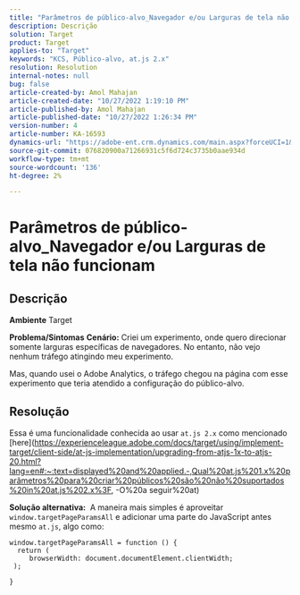 ```yaml
---
title: "Parâmetros de público-alvo_Navegador e/ou Larguras de tela não funcionam"
description: Descrição
solution: Target
product: Target
applies-to: "Target"
keywords: "KCS, Público-alvo, at.js 2.x"
resolution: Resolution
internal-notes: null
bug: false
article-created-by: Amol Mahajan
article-created-date: "10/27/2022 1:19:10 PM"
article-published-by: Amol Mahajan
article-published-date: "10/27/2022 1:26:34 PM"
version-number: 4
article-number: KA-16593
dynamics-url: "https://adobe-ent.crm.dynamics.com/main.aspx?forceUCI=1&pagetype=entityrecord&etn=knowledgearticle&id=20c534f0-f955-ed11-bba2-6045bd006793"
source-git-commit: 076820900a71266931c5f6d724c3735b0aae934d
workflow-type: tm+mt
source-wordcount: '136'
ht-degree: 2%

---
```


# Parâmetros de público-alvo_Navegador e/ou Larguras de tela não funcionam

## Descrição

<b>Ambiente</b>
Target


<b>Problema/Sintomas</b>
<b>Cenário:</b> Criei um experimento, onde quero direcionar somente larguras específicas de navegadores. No entanto, não vejo nenhum tráfego atingindo meu experimento.

Mas, quando usei o Adobe Analytics, o tráfego chegou na página com esse experimento que teria atendido a configuração do público-alvo.


## Resolução


Essa é uma funcionalidade conhecida ao usar `at.js 2.x` como mencionado [here](https://experienceleague.adobe.com/docs/target/using/implement-target/client-side/at-js-implementation/upgrading-from-atjs-1x-to-atjs-20.html?lang=en#:~:text=displayed%20and%20applied.-,Qual%20at.js%201.x%20parâmetros%20para%20criar%20públicos%20são%20não%20suportados%20in%20at.js%202.x%3F, -O%20a seguir%20at)

<b>Solução alternativa:</b> 
A maneira mais simples é aproveitar `window.targetPageParamsAll` e adicionar uma parte do JavaScript antes mesmo `at.js`, algo como:




```
window.targetPageParamsAll = function () {
  return (
     browserWidth: document.documentElement.clientWidth;
 );
```


`}`



